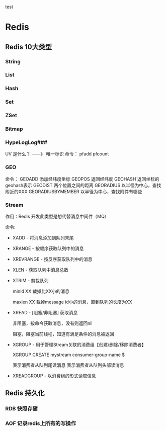test

# Redis

## Redis 10大类型

### String

### List

### Hash

### Set

### ZSet

### Bitmap

### HypeLogLog### 
UV 是什么？ ——》 唯一标识
命令：
pfadd
pfcount

### GEO
命令：
GEOADD 添加经纬度坐标
GEOPOS 返回经纬度
GEOHASH 返回坐标的geohash表示
GEODIST 两个位置之间的距离
GEORADIUS 以半径为中心，查找附近的XXX
GEORADIUSBYMEMBER 以半径为中心，查找附件有哪些

### Stream
作用：Redis 开发此类型是想代替消息中间件（MQ）

命令:

* XADD - 将消息添加到队列末尾
* XRANGE - 按顺序获取队列中的消息
* XREVRANGE - 按反序获取队列中的消息
* XLEN - 获取队列中消息总数
* XTRIM - 剪裁队列

    minid XX 裁掉比XX小的消息

    maxlen XX 裁掉message id小的消息，直到队列的长度为XX
* XREAD - [阻塞/非阻塞] 获取消息

    非阻塞，按命令获取消息，没有则返回nil

    阻塞，阻塞当前线程，知道有满足条件的消息被返回
* XGROUP - 用于管理Stream关联的消费组【创建/删除/移除消费者】

    XGROUP CREATE mystream consumer-group-name $

    表示消费者从队列尾读消息
    表示消费者从队列头部读消息
* XREADGROUP - 以消费组的形式读取信息 

## Redis 持久化

### RDB 快照存储
### AOF 记录redis上所有的写操作